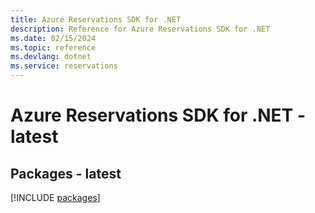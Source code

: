 ```yaml
---
title: Azure Reservations SDK for .NET
description: Reference for Azure Reservations SDK for .NET
ms.date: 02/15/2024
ms.topic: reference
ms.devlang: dotnet
ms.service: reservations
---
```

# Azure Reservations SDK for .NET - latest
## Packages - latest
[!INCLUDE [packages](reservations-index.md)]